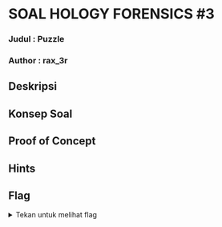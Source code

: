 # SOAL HOLOGY FORENSICS #3

### Judul : Puzzle

### Author : rax_3r

## Deskripsi



## Konsep Soal


## Proof of Concept



## Hints


## Flag

<details>
<summary>Tekan untuk melihat flag</summary>

    

</details>
